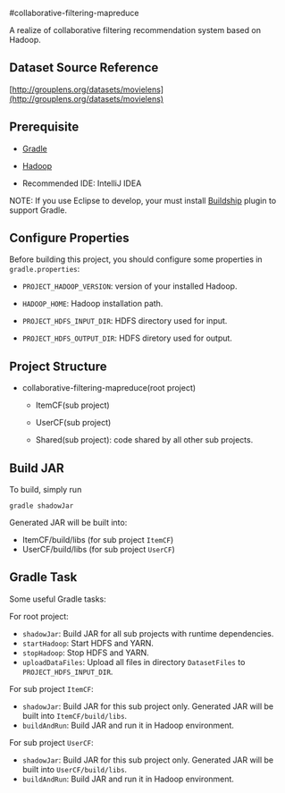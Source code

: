 #collaborative-filtering-mapreduce 

A realize of collaborative filtering recommendation system based on Hadoop.

## Dataset Source Reference

[http://grouplens.org/datasets/movielens](http://grouplens.org/datasets/movielens)

## Prerequisite

+ [Gradle](https://gradle.org/)

+ [Hadoop](http://hadoop.apache.org/)

+ Recommended IDE: IntelliJ IDEA

NOTE: If you use Eclipse to develop, your must install [Buildship](https://github.com/eclipse/buildship/blob/master/docs/user/Installation.md) plugin to support Gradle.

## Configure Properties

Before building this project, you should configure some properties in `gradle.properties`:

+ `PROJECT_HADOOP_VERSION`: version of your installed Hadoop.

+ `HADOOP_HOME`: Hadoop installation path.

+ `PROJECT_HDFS_INPUT_DIR`: HDFS directory used for input.

+ `PROJECT_HDFS_OUTPUT_DIR`: HDFS diretory used for output.

## Project Structure

+ collaborative-filtering-mapreduce(root project)
  + ItemCF(sub project)

  + UserCF(sub project)

  + Shared(sub project): code shared by all other sub projects.


## Build JAR

To build, simply run

```shell
gradle shadowJar
```

Generated JAR will be built into:

+ ItemCF/build/libs	(for sub project `ItemCF`)
+ UserCF/build/libs (for sub project `UserCF`)

## Gradle Task

Some useful Gradle tasks:

For root project:

+ `shadowJar`: Build JAR for all sub projects with runtime dependencies.
+ `startHadoop`: Start HDFS and YARN.
+ `stopHadoop`: Stop HDFS and YARN.
+ `uploadDataFiles`: Upload all files in directory `DatasetFiles` to `PROJECT_HDFS_INPUT_DIR`.

For sub project `ItemCF`:

+ `shadowJar`: Build JAR for this sub project only. Generated JAR will be built into `ItemCF/build/libs`.
+ `buildAndRun`: Build JAR and run it in Hadoop environment.

For sub project `UserCF`:

+ `shadowJar`: Build JAR for this sub project only. Generated JAR will be built into `UserCF/build/libs`.
+ `buildAndRun`: Build JAR and run it in Hadoop environment.
